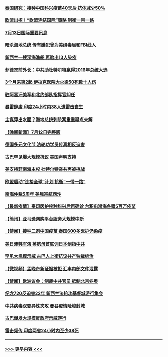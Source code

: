 #### [泰国研究：接种中国科兴疫苗40天后 抗体减少50%](../pages/prog202/a103164469.md?t=07131801) 
#### [欧盟出招！“欧盟连结国际”策略 制衡一带一路](../pages/prog202/a103164426.md?t=07131801) 
#### [7月13日国际重要讯息](../pages/prog202/a103164420.md?t=07131801) 
#### [暗杀海地总统 传有嫌犯曾为美缉毒局和FBI线人](../pages/prog202/a103164363.md?t=07131801) 
#### [新西兰一艘深海渔船 再验出13人染疫](../pages/prog202/a103164291.md?t=07131801) 
#### [菲律宾前外长：中共助杜特尔特赢得2016年总统大选](../pages/prog202/a103164306.md?t=07131801) 
#### [3个月来第2起 伊拉克医院大火逾50死数十人伤](../pages/prog202/a103164246.md?t=07131801) 
#### [驻阿富汗美军和北约部队指挥官卸任](../pages/prog202/a103164034.md?t=07131801) 
#### [暴雷肆虐 印度24小时内38人遭雷击丧生](../pages/prog202/a103164106.md?t=07131801) 
#### [主谋浮出水面？海地总统刺杀案重重疑点未解](../pages/prog202/a103164163.md?t=07131801) 
#### [【晚间新闻】7月12日完整版](../pages/prog202/a103164206.md?t=07131801) 
#### [德国多元文化节  法轮功学员传真相反迫害](../pages/prog202/a103163773.md?t=07131801) 
#### [古巴罕见爆大规模抗议 美国声明支持](../pages/prog202/a103164099.md?t=07131801) 
#### [美支持菲南海主权 杜特尔特亲共再被挑战](../pages/prog202/a103164101.md?t=07131801) 
#### [欧盟启动“连接全球”计划 抗衡“一带一路”](../pages/prog202/a103164041.md?t=07131801) 
#### [南海仲裁5周年 美舰巡航西沙](../pages/prog202/a103163964.md?t=07131801) 
#### [【最新疫情】泰印医护接种科兴后再确诊 台积电鸿海各赠5百万疫苗](../pages/prog202/a103163839.md?t=07131801) 
#### [【简讯】亚马逊网购平台服务大规模中断](../pages/prog202/a103163846.md?t=07131801) 
#### [【禁闻】接种二剂中国疫苗 泰国600多医护仍染疫](../pages/prog202/a103163832.md?t=07131801) 
#### [美日澳韩军演 英航母首联训日本剑指中共](../pages/prog202/a103163815.md?t=07131801) 
#### [罕见大规模示威 古巴人上街抗议共产独裁统治](../pages/prog202/a103163819.md?t=07131801) 
#### [【微视频】孟晚舟新证据被拒 汇丰内部文件泄露](../pages/prog202/a103163787.md?t=07131801) 
#### [【禁闻】欧洲议会：制裁中共官员 抵制北京冬奥](../pages/prog202/a103163790.md?t=07131801) 
#### [纪念720反迫害22年 新西兰法轮功基督城游行集会](../pages/prog202/a103163768.md?t=07131801) 
#### [中共病毒双变异株夹攻 曼谷疫情险峻封城](../pages/prog202/a103163682.md?t=07131801) 
#### [古巴爆发大规模反政府示威游行](../pages/prog202/a103163644.md?t=07131801) 
#### [雷击频传 印度两省24小时内至少38死](../pages/prog202/a103163602.md?t=07131801) 

----
#### [ >>> 更早内容 <<< ](../indexes/prog202-earlier.md)

